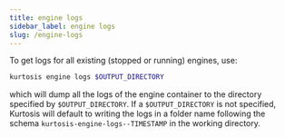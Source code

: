 ```yaml
---
title: engine logs
sidebar_label: engine logs
slug: /engine-logs
---
```


To get logs for all existing (stopped or running) engines, use:

```bash
kurtosis engine logs $OUTPUT_DIRECTORY
```

which will dump all the logs of the engine container to the directory specified by `$OUTPUT_DIRECTORY`. If a `$OUTPUT_DIRECTORY` is not specified, Kurtosis will default to writing the logs in a folder name following the schema `kurtosis-engine-logs--TIMESTAMP` in the working directory.
